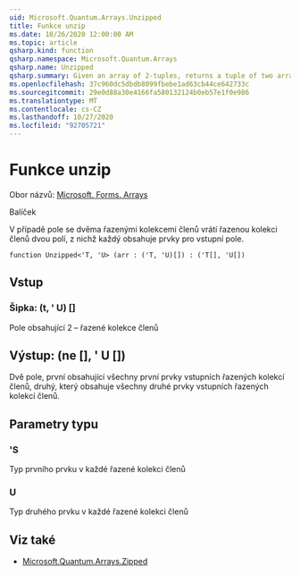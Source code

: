 ```yaml
---
uid: Microsoft.Quantum.Arrays.Unzipped
title: Funkce unzip
ms.date: 10/26/2020 12:00:00 AM
ms.topic: article
qsharp.kind: function
qsharp.namespace: Microsoft.Quantum.Arrays
qsharp.name: Unzipped
qsharp.summary: Given an array of 2-tuples, returns a tuple of two arrays, each containing the elements of the tuples of the input array.
ms.openlocfilehash: 37c960dc5dbdb8099fbebe1ad63cb44ce642733c
ms.sourcegitcommit: 29e0d88a30e4166fa580132124b0eb57e1f0e986
ms.translationtype: MT
ms.contentlocale: cs-CZ
ms.lasthandoff: 10/27/2020
ms.locfileid: "92705721"
---
```

# <a name="unzipped-function"></a>Funkce unzip

Obor názvů: [Microsoft. Forms. Arrays](xref:Microsoft.Quantum.Arrays)

Balíček [](https://nuget.org/packages/)


V případě pole se dvěma řazenými kolekcemi členů vrátí řazenou kolekci členů dvou polí, z nichž každý obsahuje prvky pro vstupní pole.

```qsharp
function Unzipped<'T, 'U> (arr : ('T, 'U)[]) : ('T[], 'U[])
```


## <a name="input"></a>Vstup

### <a name="arr--tu"></a>Šipka: (t, ' U) []

Pole obsahující 2 – řazené kolekce členů



## <a name="output--tu"></a>Výstup: (ne [], ' U [])

Dvě pole, první obsahující všechny první prvky vstupních řazených kolekcí členů, druhý, který obsahuje všechny druhé prvky vstupních řazených kolekcí členů.

## <a name="type-parameters"></a>Parametry typu

### <a name="t"></a>'S

Typ prvního prvku v každé řazené kolekci členů
### <a name="u"></a>U

Typ druhého prvku v každé řazené kolekci členů

## <a name="see-also"></a>Viz také

- [Microsoft.Quantum.Arrays.Zipped](xref:Microsoft.Quantum.Arrays.Zipped)